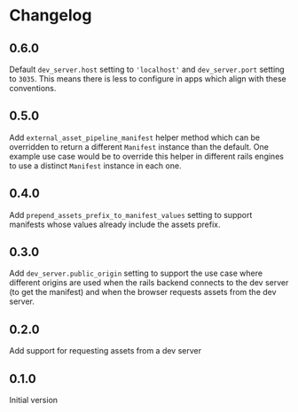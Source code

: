 # Changelog

## 0.6.0

Default `dev_server.host` setting to `'localhost'` and `dev_server.port` setting
to `3035`. This means there is less to configure in apps which align with these
conventions.

## 0.5.0

Add `external_asset_pipeline_manifest` helper method which can be overridden to
return a different `Manifest` instance than the default. One example use case
would be to override this helper in different rails engines to use a distinct
`Manifest` instance in each one.

## 0.4.0

Add `prepend_assets_prefix_to_manifest_values` setting to support manifests
whose values already include the assets prefix.

## 0.3.0

Add `dev_server.public_origin` setting to support the use case where different
origins are used when the rails backend connects to the dev server (to get the
manifest) and when the browser requests assets from the dev server.

## 0.2.0

Add support for requesting assets from a dev server

## 0.1.0

Initial version

